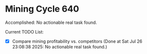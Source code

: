 # Mining Cycle 640

Accomplished: No actionable real task found.

Current TODO List:

- [x] Compare mining profitability vs. competitors  (Done at Sat Jul 26 23:08:38 2025: No actionable real task found.)